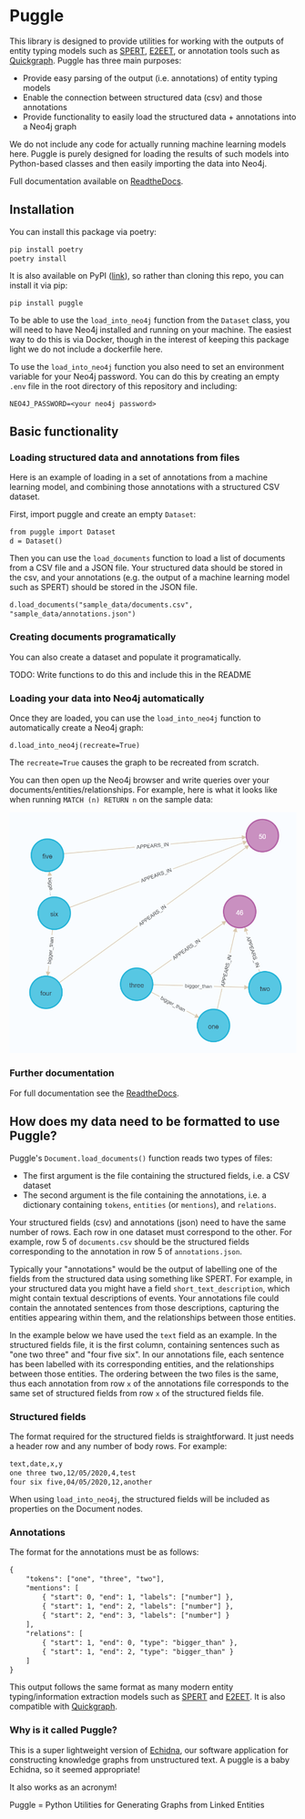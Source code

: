 # Puggle

This library is designed to provide utilities for working with the outputs of entity typing models such as [SPERT](https://github.com/lavis-nlp/spert/), [E2EET](https://github.com/Michael-Stewart-Webdev/e2e-entity-typing), or annotation tools such as [Quickgraph](https://quickgraph.tech/). Puggle has three main purposes:

-   Provide easy parsing of the output (i.e. annotations) of entity typing models
-   Enable the connection between structured data (csv) and those annotations
-   Provide functionality to easily load the structured data + annotations into a Neo4j graph

We do not include any code for actually running machine learning models here. Puggle is purely designed for loading the results of such models into Python-based classes and then easily importing the data into Neo4j.

Full documentation available on [ReadtheDocs](https://puggle.readthedocs.io/en/latest/).

## Installation

You can install this package via poetry:

    pip install poetry
    poetry install

It is also available on PyPI ([link](https://pypi.org/project/puggle/)), so rather than cloning this repo, you can install it via pip:

    pip install puggle

To be able to use the `load_into_neo4j` function from the `Dataset` class, you will need to have Neo4j installed and running on your machine. The easiest way to do this is via Docker, though in the interest of keeping this package light we do not include a dockerfile here.

To use the `load_into_neo4j` function you also need to set an environment variable for your Neo4j password. You can do this by creating an empty `.env` file in the root directory of this repository and including:

    NEO4J_PASSWORD=<your neo4j password>

## Basic functionality

### Loading structured data and annotations from files

Here is an example of loading in a set of annotations from a machine learning model, and combining those annotations with a structured CSV dataset.

First, import puggle and create an empty `Dataset`:

    from puggle import Dataset
    d = Dataset()

Then you can use the `load_documents` function to load a list of documents from a CSV file and a JSON file. Your structured data should be stored in the csv, and your annotations (e.g. the output of a machine learning model such as SPERT) should be stored in the JSON file.

    d.load_documents("sample_data/documents.csv", "sample_data/annotations.json")

### Creating documents programatically

You can also create a dataset and populate it programatically.

TODO: Write functions to do this and include this in the README

### Loading your data into Neo4j automatically

Once they are loaded, you can use the `load_into_neo4j` function to automatically create a Neo4j graph:

    d.load_into_neo4j(recreate=True)

The `recreate=True` causes the graph to be recreated from scratch.

You can then open up the Neo4j browser and write queries over your documents/entities/relationships. For example, here is what it looks like when running `MATCH (n) RETURN n` on the sample data:

![image of the graph](https://github.com/nlp-tlp/puggle/blob/main/graph.png?raw=true)

### Further documentation

For full documentation see the [ReadtheDocs](https://puggle.readthedocs.io/en/latest/).

## How does my data need to be formatted to use Puggle?

Puggle's `Document.load_documents()` function reads two types of files:

-   The first argument is the file containing the structured fields, i.e. a CSV dataset
-   The second argument is the file containing the annotations, i.e. a dictionary containing `tokens`, `entities` (or `mentions`), and `relations`.

Your structured fields (csv) and annotations (json) need to have the same number of rows. Each row in one dataset must correspond to the other. For example, row 5 of `documents.csv` should be the structured fields corresponding to the annotation in row 5 of `annotations.json`.

Typically your "annotations" would be the output of labelling one of the fields from the structured data using something like SPERT. For example, in your structured data you might have a field `short_text_description`, which might contain textual descriptions of events. Your annotations file could contain the annotated sentences from those descriptions, capturing the entities appearing within them, and the relationships between those entities.

In the example below we have used the `text` field as an example. In the structured fields file, it is the first column, containing sentences such as "one two three" and "four five six". In our annotations file, each sentence has been labelled with its corresponding entities, and the relationships between those entities. The ordering between the two files is the same, thus each annotation from row `x` of the annotations file corresponds to the same set of structured fields from row `x` of the structured fields file.

### Structured fields

The format required for the structured fields is straightforward. It just needs a header row and any number of body rows. For example:

    text,date,x,y
    one three two,12/05/2020,4,test
    four six five,04/05/2020,12,another

When using `load_into_neo4j`, the structured fields will be included as properties on the Document nodes.

### Annotations

The format for the annotations must be as follows:

    {
        "tokens": ["one", "three", "two"],
        "mentions": [
            { "start": 0, "end": 1, "labels": ["number"] },
            { "start": 1, "end": 2, "labels": ["number"] },
            { "start": 2, "end": 3, "labels": ["number"] }
        ],
        "relations": [
            { "start": 1, "end": 0, "type": "bigger_than" },
            { "start": 1, "end": 2, "type": "bigger_than" }
        ]
    }

This output follows the same format as many modern entity typing/information extraction models such as [SPERT](https://github.com/lavis-nlp/spert/) and [E2EET](https://github.com/Michael-Stewart-Webdev/e2e-entity-typing). It is also compatible with [Quickgraph](https://quickgraph.tech/).

### Why is it called Puggle?

This is a super lightweight version of [Echidna](https://github.com/nlp-tlp/mwo2kg-and-echidna), our software application for constructing knowledge graphs from unstructured text. A puggle is a baby Echidna, so it seemed appropriate!

It also works as an acronym!

Puggle = Python Utilities for Generating Graphs from Linked Entities

